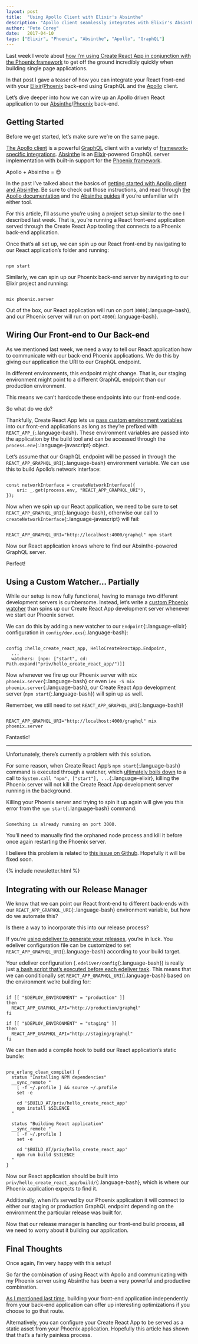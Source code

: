 ```yaml
---
layout: post
title:  "Using Apollo Client with Elixir's Absinthe"
description: "Apollo client seamlessly integrates with Elixir's Absinthe framework to create an unbelievable powerful GraphQL stack with minimal fuss."
author: "Pete Corey"
date:   2017-04-10
tags: ["Elixir", "Phoenix", "Absinthe", "Apollo", "GraphQL"]
---
```


Last week I wrote about [how I’m using Create React App in conjunction with the Phoenix framework](http://www.east5th.co/blog/2017/04/03/using-create-react-app-with-phoenix/) to get off the ground incredibly quickly when building single page applications.

In that post I gave a teaser of how you can integrate your React front-end with your [Elixir](http://elixir-lang.org/)/[Phoenix](http://www.phoenixframework.org/) back-end using GraphQL and the [Apollo](http://www.apollodata.com/) client.

Let’s dive deeper into how we can wire up an Apollo driven React application to our [Absinthe](http://absinthe-graphql.org/)/[Phoenix](http://www.phoenixframework.org/) back-end.

## Getting Started

Before we get started, let’s make sure we’re on the same page.

[The Apollo client](http://dev.apollodata.com/) is a powerful [GraphQL](http://graphql.org/) client with a  variety of [framework-specific integrations](http://dev.apollodata.com/react/). [Absinthe](http://absinthe-graphql.org/) is an [Elixir](http://elixir-lang.org/)-powered GraphQL server implementation with built-in support for the [Phoenix framework](http://www.phoenixframework.org/).

Apollo + Absinthe = 😍

In the past I’ve talked about the basics of [getting started with Apollo client and Absinthe](http://www.east5th.co/blog/2016/11/21/using-apollo-client-with-elixirs-absinthe/). Be sure to check out those instructions, and read through [the Apollo documentation](http://dev.apollodata.com/) and the [Absinthe guides](http://absinthe-graphql.org/guides/) if you’re unfamiliar with either tool.

For this article, I’ll assume you’re using a project setup similar to the one I described last week. That is, you’re running a React front-end application served through the Create React App tooling that connects to a Phoenix back-end application.

Once that’s all set up, we can spin up our React front-end by navigating to our React application’s folder and running:

<pre class='language-bash'><code class='language-bash'>
npm start
</code></pre>

Similarly, we can spin up our Phoenix back-end server by navigating to our Elixir project and running:

<pre class='language-bash'><code class='language-bash'>
mix phoenix.server
</code></pre>

Out of the box, our React application will run on port `3000`{:.language-bash}, and our Phoenix server will run on port `4000`{:.language-bash}.

## Wiring Our Front-end to Our Back-end

As we mentioned last week, we need a way to tell our React application how to communicate with our back-end Phoenix applications. We do this by giving our application the URI to our GraphQL endpoint.

In different environments, this endpoint might change. That is, our staging environment might point to a different GraphQL endpoint than our production environment.

This means we can’t hardcode these endpoints into our front-end code.

So what do we do?

Thankfully, Create React App lets us [pass custom environment variables](https://github.com/facebookincubator/create-react-app/blob/master/packages/react-scripts/template/README.md#adding-custom-environment-variables) into our front-end applications as long as they’re prefixed with `REACT_APP_`{:.language-bash}. These environment variables are passed into the application by the build tool and can be accessed through the `process.env`{:.language-javascript} object.

Let’s assume that our GraphQL endpoint will be passed in through the `REACT_APP_GRAPHQL_URI`{:.language-bash} environment variable. We can use this to build Apollo’s network interface:

<pre class='language-javascript'><code class='language-javascript'>
const networkInterface = createNetworkInterface({
    uri: _.get(process.env, "REACT_APP_GRAPHQL_URI"),
});
</code></pre>

Now when we spin up our React application, we need to be sure to set `REACT_APP_GRAPHQL_URI`{:.language-bash}, otherwise our call to `createNetworkInterface`{:.language-javascript} will fail:

<pre class='language-bash'><code class='language-bash'>
REACT_APP_GRAPHQL_URI="http://localhost:4000/graphql" npm start
</code></pre>

Now our React application knows where to find our Absinthe-powered GraphQL server.

Perfect!

## Using a Custom Watcher… Partially

While our setup is now fully functional, having to manage two different development servers is cumbersome. Instead, let’s write a [custom Phoenix watcher](http://www.phoenixframework.org/docs/static-assets#section-using-another-asset-management-system-in-phoenix) than spins up our Create React App development server whenever we start our Phoenix server.

We can do this by adding a new watcher to our `Endpoint`{:.language-elixir} configuration in `config/dev.exs`{:.language-bash}:

<pre class='language-elixir'><code class='language-elixir'>
config :hello_create_react_app, HelloCreateReactApp.Endpoint,
  ...
  watchers: [npm: ["start", cd: Path.expand("priv/hello_create_react_app/")]]
</code></pre>

Now whenever we fire up our Phoenix server with `mix phoenix.server`{:.language-bash} or even `iex -S mix phoenix.server`{:.language-bash}, our Create React App development server (`npm start`{:.language-bash}) will spin up as well.

Remember, we still need to set `REACT_APP_GRAPHQL_URI`{:.language-bash}!

<pre class='language-bash'><code class='language-bash'>
REACT_APP_GRAPHQL_URI="http://localhost:4000/graphql" mix phoenix.server
</code></pre>

Fantastic!

---- 

Unfortunately, there’s currently a problem with this solution.

For some reason, when Create React App’s `npm start`{:.language-bash} command is executed through a watcher, which [ultimately boils down](https://github.com/phoenixframework/phoenix/blob/827480ec27b554538656ba2772f28b47ed254719/lib/phoenix/endpoint/watcher.ex#L15) to a call to `System.call "npm", ["start"], ...`{:.language-elixir}, killing the Phoenix server will not kill the Create React App development server running in the background.

Killing your Phoenix server and trying to spin it up again will give you this error from the `npm start`{:.language-bash} command:

<pre class='language-bash'><code class='language-bash'>
Something is already running on port 3000.
</code></pre>

You’ll need to manually find the orphaned node process and kill it before once again restarting the Phoenix server.

I believe this problem is related to [this issue on Github](https://github.com/facebookincubator/create-react-app/issues/932). Hopefully it will be fixed soon.

{% include newsletter.html %}

## Integrating with our Release Manager

We know that we can point our React front-end to different back-ends with our `REACT_APP_GRAPHQL_URI`{:.language-bash} environment variable, but how do we automate this?

Is there a way to incorporate this into our release process?

If you’re [using edeliver to generate your releases](http://www.east5th.co/blog/2017/01/16/simplifying-elixir-releases-with-edeliver/), you’re in luck. You edeliver configuration file can be customized to set `REACT_APP_GRAPHQL_URI`{:.language-bash} according to your build target.

Your edeliver configuration (`.edeliver/config`{:.language-bash}) is really just [a bash script that’s executed before each edeliver task](https://github.com/boldpoker/edeliver/wiki/Extend-edeliver-(config)-to-fit-your-needs). This means that we can conditionally set `REACT_APP_GRAPHQL_URI`{:.language-bash} based on the environment we’re building for:

<pre class='language-bash'><code class='language-bash'>
if [[ "$DEPLOY_ENVIRONMENT" = "production" ]]
then
  REACT_APP_GRAPHQL_API="http://production/graphql"
fi

if [[ "$DEPLOY_ENVIRONMENT" = "staging" ]]
then
  REACT_APP_GRAPHQL_API="http://staging/graphql"
fi
</code></pre>

We can then add a compile hook to build our React application’s static bundle:

<pre class='language-bash'><code class='language-bash'>
pre_erlang_clean_compile() {
  status "Installing NPM dependencies"
  __sync_remote "
    [ -f ~/.profile ] && source ~/.profile
    set -e

    cd '$BUILD_AT/priv/hello_create_react_app'
    npm install $SILENCE
  "

  status "Building React application"
  __sync_remote "
    [ -f ~/.profile ]
    set -e

    cd '$BUILD_AT/priv/hello_create_react_app'
    npm run build $SILENCE
  "
}
</code></pre>

Now our React application should be built into `priv/hello_create_react_app/build/`{:.language-bash}, which is where our Phoenix application expects to find it.

Additionally, when it’s served by our Phoenix application it will connect to either our staging or production GraphQL endpoint depending on the environment the particular release was built for.

Now that our release manager is handling our front-end build process, all we need to worry about it building our application.

## Final Thoughts

Once again, I’m very happy with this setup!

So far the combination of using React with Apollo and communicating with my Phoenix server using Absinthe has been a very powerful and productive combination.

[As I mentioned last time](http://www.east5th.co/blog/2017/04/03/using-create-react-app-with-phoenix/), building your front-end application independently from your back-end application can offer up interesting optimizations if you choose to go that route.

Alternatively, you can configure your Create React App to be served as a static asset from your Phoenix application. Hopefully this article has shown that that’s a fairly painless process.
